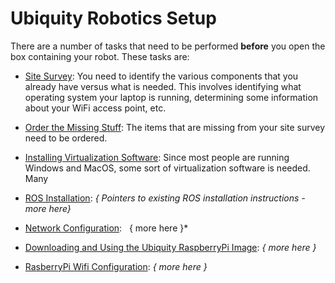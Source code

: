 # Ubiquity Robotics Setup

There are a number of tasks that need to be performed **before** you open
the box containing your robot.  These tasks are:

* [Site Survey](site_survey/site_survey.md):
  You need to identify the various components that you already have versus
  what is needed.  This involves identifying what operating system your
  laptop is running, determining some information about your WiFi access
  point, etc.

* [Order the Missing Stuff](order_stuff/order_stuff.md):
  The items that are missing from your site survey need to be ordered.

* [Installing Virtualization Software](install_virtualization/install_virtualization.md):
  Since most people are running Windows and MacOS, some sort of virtualization
  software is needed.  Many

* [ROS Installation](installing_ros/installing_ros.md):
  *{ Pointers to existing ROS installation instructions -  more here}*

* [Network Configuration](networking/networking.md):
   { more here }*

* [Downloading and Using the Ubiquity RaspberryPi Image](raspi_ros_install/raspi_ros_install.md):
  *{ more here }*

* [RasberryPi Wifi Configuration](raspi_wifi_config/raspi_wifi_config.mk):
  *{ more here }*

